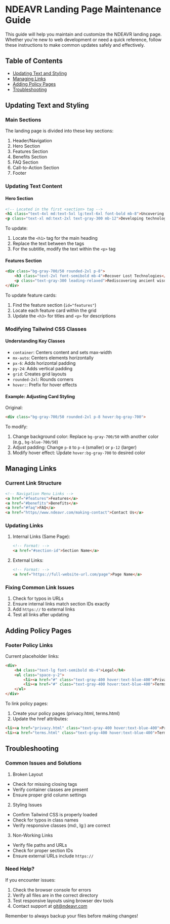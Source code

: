 # NDEAVR Landing Page Maintenance Guide

This guide will help you maintain and customize the NDEAVR landing page. Whether you're new to web development or need a quick reference, follow these instructions to make common updates safely and effectively.

## Table of Contents
- [Updating Text and Styling](#updating-text-and-styling)
- [Managing Links](#managing-links)
- [Adding Policy Pages](#adding-policy-pages)
- [Troubleshooting](#troubleshooting)

## Updating Text and Styling

### Main Sections
The landing page is divided into these key sections:
1. Header/Navigation
2. Hero Section
3. Features Section
4. Benefits Section
5. FAQ Section
6. Call-to-Action Section
7. Footer

### Updating Text Content

#### Hero Section
```html
<!-- Located in the first <section> tag -->
<h1 class="text-4xl md:text-5xl lg:text-6xl font-bold mb-8">Uncovering Lost Technologies</h1>
<p class="text-xl md:text-2xl text-gray-300 mb-12">Developing technologies...</p>
```
To update:
1. Locate the `<h1>` tag for the main heading
2. Replace the text between the tags
3. For the subtitle, modify the text within the `<p>` tag

#### Features Section
```html
<div class="bg-gray-700/50 rounded-2xl p-8">
    <h3 class="text-2xl font-semibold mb-4">Recover Lost Technologies</h3>
    <p class="text-gray-300 leading-relaxed">Rediscovering ancient wisdom...</p>
</div>
```
To update feature cards:
1. Find the feature section (`id="features"`)
2. Locate each feature card within the grid
3. Update the `<h3>` for titles and `<p>` for descriptions

### Modifying Tailwind CSS Classes

#### Understanding Key Classes
- `container`: Centers content and sets max-width
- `mx-auto`: Centers elements horizontally
- `px-6`: Adds horizontal padding
- `py-24`: Adds vertical padding
- `grid`: Creates grid layouts
- `rounded-2xl`: Rounds corners
- `hover:`: Prefix for hover effects

#### Example: Adjusting Card Styling
Original:
```html
<div class="bg-gray-700/50 rounded-2xl p-8 hover:bg-gray-700">
```
To modify:
1. Change background color: Replace `bg-gray-700/50` with another color (e.g., `bg-blue-700/50`)
2. Adjust padding: Change `p-8` to `p-4` (smaller) or `p-12` (larger)
3. Modify hover effect: Update `hover:bg-gray-700` to desired color

## Managing Links

### Current Link Structure
```html
<!-- Navigation Menu Links -->
<a href="#features">Features</a>
<a href="#benefits">Benefits</a>
<a href="#faq">FAQ</a>
<a href="https//www.ndeavr.com/making-contact">Contact Us</a>
```

### Updating Links
1. Internal Links (Same Page):
   ```html
   <!-- Format: -->
   <a href="#section-id">Section Name</a>
   ```

2. External Links:
   ```html
   <!-- Format: -->
   <a href="https://full-website-url.com/page">Page Name</a>
   ```

### Fixing Common Link Issues
1. Check for typos in URLs
2. Ensure internal links match section IDs exactly
3. Add `https://` to external links
4. Test all links after updating

## Adding Policy Pages

### Footer Policy Links
Current placeholder links:
```html
<div>
    <h4 class="text-lg font-semibold mb-4">Legal</h4>
    <ul class="space-y-2">
        <li><a href="#" class="text-gray-400 hover:text-blue-400">Privacy Policy</a></li>
        <li><a href="#" class="text-gray-400 hover:text-blue-400">Terms of Service</a></li>
    </ul>
</div>
```

To link policy pages:
1. Create your policy pages (privacy.html, terms.html)
2. Update the href attributes:
```html
<li><a href="privacy.html" class="text-gray-400 hover:text-blue-400">Privacy Policy</a></li>
<li><a href="terms.html" class="text-gray-400 hover:text-blue-400">Terms of Service</a></li>
```

## Troubleshooting

### Common Issues and Solutions

1. Broken Layout
- Check for missing closing tags
- Verify container classes are present
- Ensure proper grid column settings

2. Styling Issues
- Confirm Tailwind CSS is properly loaded
- Check for typos in class names
- Verify responsive classes (md:, lg:) are correct

3. Non-Working Links
- Verify file paths and URLs
- Check for proper section IDs
- Ensure external URLs include `https://`

### Need Help?
If you encounter issues:
1. Check the browser console for errors
2. Verify all files are in the correct directory
3. Test responsive layouts using browser dev tools
4. Contact support at git@ndeavr.com

Remember to always backup your files before making changes!